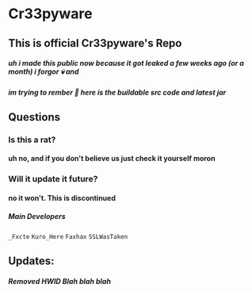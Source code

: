 # Cr33pyware

## This is official Cr33pyware's Repo
##### uh i made this public now because it got leaked a few weeks ago (or a month) i forgor 💀  and 
##### im trying to rember 💠  here is the buildable src code and latest jar 

## Questions

### Is this a rat?
#### uh no, and if you don't believe us just check it yourself moron

### Will it update it future?
#### no it won't. This is discontinued 


##### Main Developers
` _Fxcte `
` Kuro_Here `
` Faxhax ` 
` SSLWasTaken `

## Updates:
##### Removed HWID Blah blah blah

